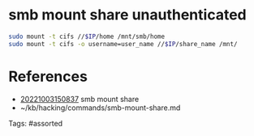# smb mount share unauthenticated
```bash
sudo mount -t cifs //$IP/home /mnt/smb/home
sudo mount -t cifs -o username=user_name //$IP/share_name /mnt/
```

# References
- [20221003150837](/zet/20221003150837/README.md) smb mount share
- ~/kb/hacking/commands/smb-mount-share.md

Tags:
    #assorted
